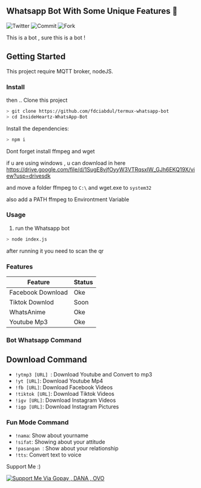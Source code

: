 ## Whatsapp Bot With Some Unique Features 🍞
![Twitter](https://img.shields.io/twitter/follow/fdciabdul?style=social)
![Commit](https://img.shields.io/github/commit-activity/y/fdciabdul/termux-whatsapp-bot?style=flat-square)
![Fork](https://img.shields.io/github/forks/fdciabdul/termux-whatsapp-bot?style=social)


This is a bot , sure this is a bot ! 

## Getting Started

This project require MQTT broker, nodeJS.

### Install



then ..
Clone this project

```bash
> git clone https://github.com/fdciabdul/termux-whatsapp-bot
> cd InsideHeartz-WhatsApp-Bot

```

Install the dependencies:

```bash
> npm i
```
Dont forget install ffmpeg and wget 

if u are using windows , u can download in here
https://drive.google.com/file/d/1SugE8vjfOyyW3VTRqsxlW_GJh6EKQ19X/view?usp=drivesdk

and move a folder ffmpeg to `C:\`
and wget.exe to `system32`

also add a PATH ffmpeg to Environtment Variable 

### Usage
1. run the Whatsapp bot

```bash
> node index.js
```

after running it you need to scan the qr

### Features

 Feature  | Status |
| ------------- | ------------- |
| Facebook Download | Oke|
| Tiktok Downlod | Soon |
| WhatsAnime | Oke |
| Youtube Mp3|  Oke|



### Bot Whatsapp Command 

## Download Command

  - `!ytmp3 [URL] `: Download Youtube and Convert to mp3
  - `!yt [URL]`: Download Youtube Mp4
  - `!fb [URL]`: Download Facebook Videos
  - `!tiktok [URL]`: Download Tiktok Videos
  - `!igv [URL]`: Download Instagram Videos
  - `!igp [URL]`: Download Instagram Pictures
  
### Fun Mode Command
  - `!nama`: Show about yourname
  - `!sifat`: Showing about your attitude
  - `!pasangan `: Show about your relationship
  - `!tts`: Convert text to voice
 
Support Me :)

[![Support Me Via Gopay , DANA , OVO](https://www.pngmart.com/files/7/Donation-Transparent-PNG.png)](https://saweria.co/donate/fdciabdul)

